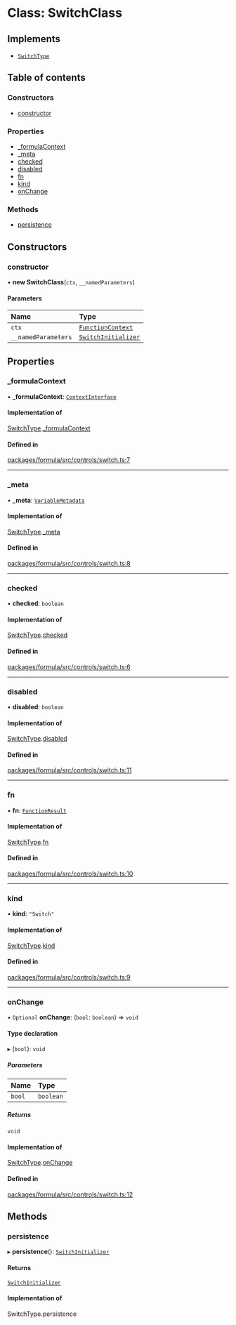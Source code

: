 # Class: SwitchClass

## Implements

- [`SwitchType`](../interfaces/SwitchType.md)

## Table of contents

### Constructors

- [constructor](SwitchClass.md#constructor)

### Properties

- [\_formulaContext](SwitchClass.md#_formulacontext)
- [\_meta](SwitchClass.md#_meta)
- [checked](SwitchClass.md#checked)
- [disabled](SwitchClass.md#disabled)
- [fn](SwitchClass.md#fn)
- [kind](SwitchClass.md#kind)
- [onChange](SwitchClass.md#onchange)

### Methods

- [persistence](SwitchClass.md#persistence)

## Constructors

### <a id="constructor" name="constructor"></a> constructor

• **new SwitchClass**(`ctx`, `__namedParameters`)

#### Parameters

| Name                | Type                                                      |
| :------------------ | :-------------------------------------------------------- |
| `ctx`               | [`FunctionContext`](../interfaces/FunctionContext.md)     |
| `__namedParameters` | [`SwitchInitializer`](../interfaces/SwitchInitializer.md) |

## Properties

### <a id="_formulacontext" name="_formulacontext"></a> \_formulaContext

• **\_formulaContext**: [`ContextInterface`](../interfaces/ContextInterface.md)

#### Implementation of

[SwitchType](../interfaces/SwitchType.md).[\_formulaContext](../interfaces/SwitchType.md#_formulacontext)

#### Defined in

[packages/formula/src/controls/switch.ts:7](https://github.com/mashcard/mashcard/blob/main/packages/formula/src/controls/switch.ts#L7)

---

### <a id="_meta" name="_meta"></a> \_meta

• **\_meta**: [`VariableMetadata`](../interfaces/VariableMetadata.md)

#### Implementation of

[SwitchType](../interfaces/SwitchType.md).[\_meta](../interfaces/SwitchType.md#_meta)

#### Defined in

[packages/formula/src/controls/switch.ts:8](https://github.com/mashcard/mashcard/blob/main/packages/formula/src/controls/switch.ts#L8)

---

### <a id="checked" name="checked"></a> checked

• **checked**: `boolean`

#### Implementation of

[SwitchType](../interfaces/SwitchType.md).[checked](../interfaces/SwitchType.md#checked)

#### Defined in

[packages/formula/src/controls/switch.ts:6](https://github.com/mashcard/mashcard/blob/main/packages/formula/src/controls/switch.ts#L6)

---

### <a id="disabled" name="disabled"></a> disabled

• **disabled**: `boolean`

#### Implementation of

[SwitchType](../interfaces/SwitchType.md).[disabled](../interfaces/SwitchType.md#disabled)

#### Defined in

[packages/formula/src/controls/switch.ts:11](https://github.com/mashcard/mashcard/blob/main/packages/formula/src/controls/switch.ts#L11)

---

### <a id="fn" name="fn"></a> fn

• **fn**: [`FunctionResult`](../interfaces/FunctionResult.md)

#### Implementation of

[SwitchType](../interfaces/SwitchType.md).[fn](../interfaces/SwitchType.md#fn)

#### Defined in

[packages/formula/src/controls/switch.ts:10](https://github.com/mashcard/mashcard/blob/main/packages/formula/src/controls/switch.ts#L10)

---

### <a id="kind" name="kind"></a> kind

• **kind**: `"Switch"`

#### Implementation of

[SwitchType](../interfaces/SwitchType.md).[kind](../interfaces/SwitchType.md#kind)

#### Defined in

[packages/formula/src/controls/switch.ts:9](https://github.com/mashcard/mashcard/blob/main/packages/formula/src/controls/switch.ts#L9)

---

### <a id="onchange" name="onchange"></a> onChange

• `Optional` **onChange**: (`bool`: `boolean`) => `void`

#### Type declaration

▸ (`bool`): `void`

##### Parameters

| Name   | Type      |
| :----- | :-------- |
| `bool` | `boolean` |

##### Returns

`void`

#### Implementation of

[SwitchType](../interfaces/SwitchType.md).[onChange](../interfaces/SwitchType.md#onchange)

#### Defined in

[packages/formula/src/controls/switch.ts:12](https://github.com/mashcard/mashcard/blob/main/packages/formula/src/controls/switch.ts#L12)

## Methods

### <a id="persistence" name="persistence"></a> persistence

▸ **persistence**(): [`SwitchInitializer`](../interfaces/SwitchInitializer.md)

#### Returns

[`SwitchInitializer`](../interfaces/SwitchInitializer.md)

#### Implementation of

SwitchType.persistence

